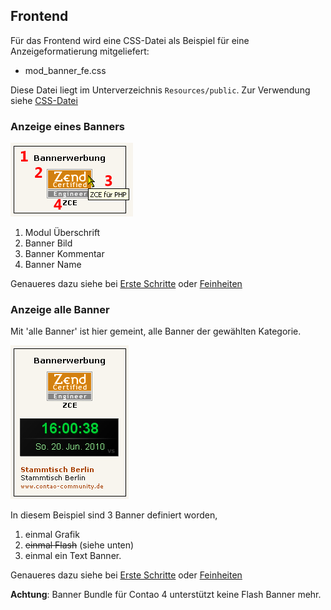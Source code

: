 ## Frontend

Für das Frontend wird eine CSS-Datei als Beispiel für eine Anzeigeformatierung mitgeliefert:

* mod_banner_fe.css

Diese Datei liegt im Unterverzeichnis `Resources/public`. Zur Verwendung siehe [CSS-Datei][1]


### Anzeige eines Banners

![Anzeige eines Banners](images/banner_de_frontend_ein_banner.jpg)

1. Modul Überschrift
2. Banner Bild
3. Banner Kommentar
4. Banner Name

Genaueres dazu siehe bei [Erste Schritte][2] oder [Feinheiten][3]


### Anzeige alle Banner

Mit 'alle Banner' ist hier gemeint, alle Banner der gewählten Kategorie.

![Anzeige alle Banner](images/banner_de_frontend_alle_banner.jpg)

In diesem Beispiel sind 3 Banner definiert worden,

1. einmal Grafik
2. ~~einmal Flash~~ (siehe unten)
3. einmal ein Text Banner.

Genaueres dazu siehe bei [Erste Schritte][2] oder [Feinheiten][3]

**Achtung**: Banner Bundle für Contao 4 unterstützt keine Flash Banner mehr.

[1]: ../04-erste-schritte/04-demo-css-datei.md
[2]: ../04-erste-schritte/README.md
[3]: ../05-feinheiten/README.md
